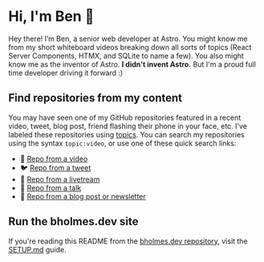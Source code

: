 # Hi, I'm Ben 👋

Hey there! I’m Ben, a senior web developer at Astro. You might know me from my short whiteboard videos breaking down all sorts of topics (React Server Components, HTMX, and SQLite to name a few). You also might know me as the inventor of Astro. **I didn't invent Astro.** But I'm a proud full time developer driving it forward :)

## Find repositories from my content

You may have seen one of my GitHub repositories featured in a recent video, tweet, blog post, friend flashing their phone in your face, etc. I've labeled these repositories using [topics](https://github.com/topics). You can search my repositories using the syntax `topic:video`, or use one of these quick search links:

- 🎥 [Repo from a video](https://github.com/bholmesdev?tab=repositories&q=topic:video&type=&language=&sort=)
- 🐦 [Repo from a tweet](https://github.com/bholmesdev?tab=repositories&q=topic:twitter&type=&language=&sort=)
- 🔴 [Repo from a livetream](https://github.com/bholmesdev?tab=repositories&q=topic:livestream&type=&language=&sort=)
- 🎥 [Repo from a talk](https://github.com/bholmesdev?tab=repositories&q=topic:talk&type=&language=&sort=)
- 📝 [Repo from a blog post or newsletter](https://github.com/bholmesdev?tab=repositories&q=topic:blog&type=&language=&sort=)

## Run the bholmes.dev site

If you're reading this README from the [bholmes.dev repository](https://github.com/bholmesdev/bholmesdev), visit the [SETUP.md](https://github.com/bholmesdev/bholmesdev/blob/main/SETUP.md) guide.
